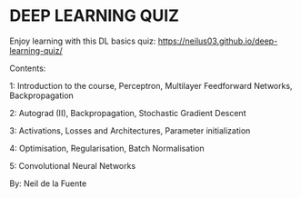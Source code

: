 # DEEP LEARNING QUIZ
Enjoy learning with this DL basics quiz:
https://neilus03.github.io/deep-learning-quiz/


Contents:

1: Introduction to the course, Perceptron, Multilayer Feedforward Networks, Backpropagation

2: Autograd (II), Backpropagation, Stochastic Gradient Descent

3: Activations, Losses and Architectures, Parameter initialization

4: Optimisation, Regularisation, Batch Normalisation

5: Convolutional Neural Networks 


By: Neil de la Fuente 
